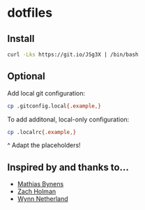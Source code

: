 # dotfiles

## Install

```bash
curl -Lks https://git.io/JSg3X | /bin/bash
```

## Optional

Add local git configuration:

```bash
cp .gitconfig.local{.example,}
```

To add additonal, local-only configuration:

```bash
cp .localrc{.example,}
```

^ Adapt the placeholders!

## Inspired by and thanks to…

- [Mathias Bynens](https://github.com/mathiasbynens/dotfiles)
- [Zach Holman](https://github.com/holman/dotfiles)
- [Wynn Netherland](https://github.com/pengwynn/dotfiles)
